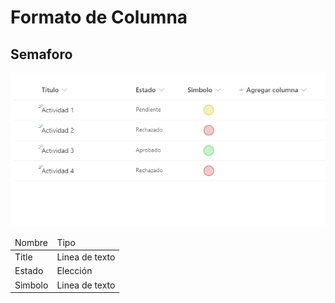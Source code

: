 <h1>Formato de Columna</h1>
<h2>Semaforo</h2>

<img src="img.png" />

<table>
    <thead>
        <tr>
            <td>Nombre</td>
            <td>Tipo</td>
        </tr>
    </thead>
    <tbody>
        <tr>
            <td>Title</td>
            <td>Linea de texto</td>
        </tr>
        <tr>
            <td>Estado</td>
            <td>Elección</td>
        </tr>
        <tr>
            <td>Simbolo</td>
            <td>Linea de texto</td>
        </tr>
    </body>
</table>